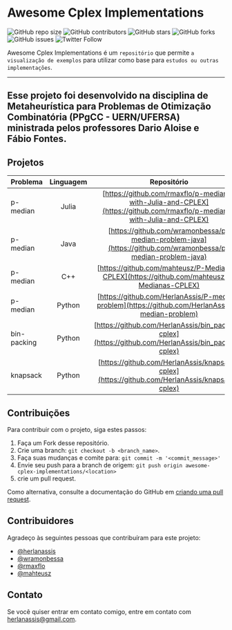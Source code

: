 # Awesome Cplex Implementations

![GitHub repo size](https://img.shields.io/github/repo-size/herlanassis/awesome-cplex-implementations)
![GitHub contributors](https://img.shields.io/github/contributors/herlanassis/awesome-cplex-implementations)
![GitHub stars](https://img.shields.io/github/stars/herlanassis/awesome-cplex-implementations?style=social)
![GitHub forks](https://img.shields.io/github/forks/herlanassis/awesome-cplex-implementations?style=social)
![GitHub issues](https://img.shields.io/github/issues-raw/herlanassis/awesome-cplex-implementations?style=social)
![Twitter Follow](https://img.shields.io/twitter/follow/herlanassis?style=social)

Awesome Cplex Implementations é um `repositório` que permite `a visualização de exemplos` para utilizar como base para `estudos ou outras implementações`.

---
Esse projeto foi desenvolvido na disciplina de Metaheurística para Problemas de Otimização Combinatória (PPgCC - UERN/UFERSA) ministrada pelos professores Dario Aloise e Fábio Fontes.
---

## Projetos

| Problema    | Linguagem |                                                      Repositório                                                       |
| :---------- | :-------: | :--------------------------------------------------------------------------------------------------------------------: |
| p-median    |   Julia   | [https://github.com/rmaxflo/p-mediana-with-Julia-and-CPLEX](https://github.com/rmaxflo/p-mediana-with-Julia-and-CPLEX) |
| p-median    |   Java    |      [https://github.com/wramonbessa/p-median-problem-java](https://github.com/wramonbessa/p-median-problem-java)      |
| p-median    |    C++    |           [https://github.com/mahteusz/P-Medianas-CPLEX](https://github.com/mahteusz/P-Medianas-CPLEX)                 |
| p-median    |  Python   |           [https://github.com/HerlanAssis/P-median-problem](https://github.com/HerlanAssis/P-median-problem)           |
| bin-packing |  Python   |          [https://github.com/HerlanAssis/bin_packing-cplex](https://github.com/HerlanAssis/bin_packing-cplex)          |
| knapsack    |  Python   |             [https://github.com/HerlanAssis/knapsack-cplex](https://github.com/HerlanAssis/knapsack-cplex)             |

## Contribuições

Para contribuir com o projeto, siga estes passos:

1. Faça um Fork desse repositório.
2. Crie uma branch: `git checkout -b <branch_name>`.
3. Faça suas mudanças e comite para: `git commit -m '<commit_message>'`
4. Envie seu push para a branch de origem: `git push origin awesome-cplex-implementations/<location>`
5. crie um pull request.

Como alternativa, consulte a documentação do GitHub em [criando uma pull request](https://help.github.com/pt/github/collaborating-with-issues-and-pull-requests/creating-a-pull-request).

## Contribuidores

Agradeço às seguintes pessoas que contribuíram para este projeto:

- [@herlanassis](https://github.com/herlanassis)
- [@wramonbessa](https://github.com/wramonbessa)
- [@rmaxflo](https://github.com/rmaxflo)
- [@mahteusz](https://github.com/mahteusz)

## Contato

Se você quiser entrar em contato comigo, entre em contato com herlanassis@gmail.com.
